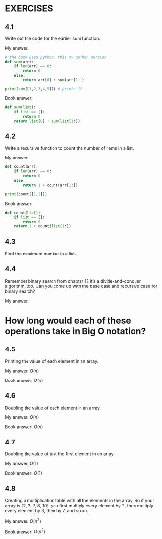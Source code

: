 # EXERCISES
## 4.1
Write out the code for the earlier sum function.

My answer:
```python
# the book uses python, this my python version
def sum(arr):
    if len(arr) == 0:
        return 0
    else:
        return arr[0] + sum(arr[1:])

print(sum([1,2,3,4,5])) # prints 15

```

Book answer:
```python
def sum(list):
    if list == []:
        return 0
    return list[0] + sum(list[1:])
```

## 4.2
Write a recursive function to count the number of items in a list.

My answer:
```python
def count(arr):
    if len(arr) == 0:
        return 0
    else:
        return 1 + count(arr[1:])
    
print(count([1,2]))
```

Book answer:
```python
def count(list):
    if list == []:
        return 0
    return 1 + count(list[1:])
```
## 4.3
Find the maximum number in a list.


## 4.4
Remember binary search from chapter 1? It’s a divide-and-conquer algorithm, too. Can you come up with the base case and recursive case for binary search?

My answer:

# How long would each of these operations take in Big O notation?

## 4.5
Printing the value of each element in an array.

My answer: $O(n)$

Book answer: $O(n)$

## 4.6
Doubling the value of each element in an array.

My answer: $O(n)$

Book answer: $O(n)$

## 4.7
Doubling the value of just the first element in an array.

My answer: $O(1)$

Book answer: $O(1)$

## 4.8
Creating a multiplication table with all the elements in the array. So if your array is [2, 3, 7, 8, 10], you first multiply every element by 2, then multiply every element by 3, then by 7, and so on.

My answer: $O(n^2)$

Book answer: $O(n^2)$